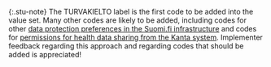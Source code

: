 {:.stu-note}
The TURVAKIELTO label is the first code to be added into the value set. Many other codes are likely
to be added, including codes for other
[data protection preferences in the Suomi.fi infrastructure](https://dvv.fi/en/data-protection) and
codes for
[permissions for health data sharing from the Kanta system](https://www.kanta.fi/en/consent-and-denials-of-consent-to-data-sharing).
Implementer feedback regarding this approach and regarding codes that should be added is
appreciated!

